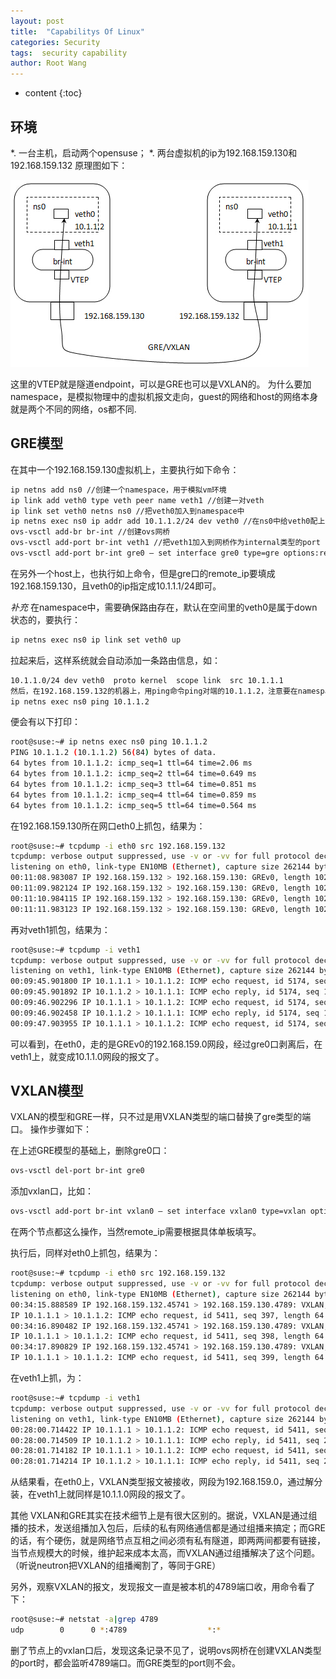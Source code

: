 ```yaml
---
layout: post
title:  "Capabilitys Of Linux"
categories: Security
tags:  security capability
author: Root Wang
---
```


* content
{:toc}

## 环境
*. 一台主机，启动两个opensuse；
*. 两台虚拟机的ip为192.168.159.130和192.168.159.132
原理图如下：

![](https://github.com/XGWang0/xgwang0.github.io/raw/master/_images/vxlan_gre_network.jpg)

这里的VTEP就是隧道endpoint，可以是GRE也可以是VXLAN的。
为什么要加namespace，是模拟物理中的虚拟机报文走向，guest的网络和host的网络本身就是两个不同的网络，os都不同.


## GRE模型
在其中一个192.168.159.130虚拟机上，主要执行如下命令：

```sh
ip netns add ns0 //创建一个namespace，用于模拟vm环境
ip link add veth0 type veth peer name veth1 //创建一对veth
ip link set veth0 netns ns0 //把veth0加入到namespace中
ip netns exec ns0 ip addr add 10.1.1.2/24 dev veth0 //在ns0中给veth0配上IP
ovs-vsctl add-br br-int //创建ovs网桥
ovs-vsctl add-port br-int veth1 //把veth1加入到网桥作为internal类型的port
ovs-vsctl add-port br-int gre0 – set interface gre0 type=gre options:remote_ip=192.168.159.132 //给ovs网桥添加gre类型的port，并指定远端ip
```

在另外一个host上，也执行如上命令，但是gre口的remote_ip要填成192.168.159.130，且veth0的ip指定成10.1.1.1/24即可。

*补充*
在namespace中，需要确保路由存在，默认在空间里的veth0是属于down状态的，要执行：

```sh
ip netns exec ns0 ip link set veth0 up
```

拉起来后，这样系统就会自动添加一条路由信息，如：

```sh
10.1.1.0/24 dev veth0  proto kernel  scope link  src 10.1.1.1 
然后，在192.168.159.132的机器上，用ping命令ping对端的10.1.1.2，注意要在namespace下ping，如
ip netns exec ns0 ping 10.1.1.2
```

便会有以下打印：

```sh
root@suse:~# ip netns exec ns0 ping 10.1.1.2
PING 10.1.1.2 (10.1.1.2) 56(84) bytes of data.
64 bytes from 10.1.1.2: icmp_seq=1 ttl=64 time=2.06 ms
64 bytes from 10.1.1.2: icmp_seq=2 ttl=64 time=0.649 ms
64 bytes from 10.1.1.2: icmp_seq=3 ttl=64 time=0.851 ms
64 bytes from 10.1.1.2: icmp_seq=4 ttl=64 time=0.859 ms
64 bytes from 10.1.1.2: icmp_seq=5 ttl=64 time=0.564 ms
```

在192.168.159.130所在网口eth0上抓包，结果为：

```sh
root@suse:~# tcpdump -i eth0 src 192.168.159.132
tcpdump: verbose output suppressed, use -v or -vv for full protocol decode
listening on eth0, link-type EN10MB (Ethernet), capture size 262144 bytes
00:11:08.983087 IP 192.168.159.132 > 192.168.159.130: GREv0, length 102: IP 10.1.1.1 > 10.1.1.2: ICMP echo request, id 5174, seq 100, length 64
00:11:09.982124 IP 192.168.159.132 > 192.168.159.130: GREv0, length 102: IP 10.1.1.1 > 10.1.1.2: ICMP echo request, id 5174, seq 101, length 64
00:11:10.984115 IP 192.168.159.132 > 192.168.159.130: GREv0, length 102: IP 10.1.1.1 > 10.1.1.2: ICMP echo request, id 5174, seq 102, length 64
00:11:11.983123 IP 192.168.159.132 > 192.168.159.130: GREv0, length 102: IP 10.1.1.1 > 10.1.1.2: ICMP echo request, id 5174, seq 103, length 64
```

再对veth1抓包，结果为：

```sh
root@suse:~# tcpdump -i veth1
tcpdump: verbose output suppressed, use -v or -vv for full protocol decode
listening on veth1, link-type EN10MB (Ethernet), capture size 262144 bytes
00:09:45.901800 IP 10.1.1.1 > 10.1.1.2: ICMP echo request, id 5174, seq 17, length 64
00:09:45.901892 IP 10.1.1.2 > 10.1.1.1: ICMP echo reply, id 5174, seq 17, length 64
00:09:46.902296 IP 10.1.1.1 > 10.1.1.2: ICMP echo request, id 5174, seq 18, length 64
00:09:46.902458 IP 10.1.1.2 > 10.1.1.1: ICMP echo reply, id 5174, seq 18, length 64
00:09:47.903955 IP 10.1.1.1 > 10.1.1.2: ICMP echo request, id 5174, seq 19, length 64
```

可以看到，在eth0，走的是GREv0的192.168.159.0网段，经过gre0口剥离后，在veth1上，就变成10.1.1.0网段的报文了。

## VXLAN模型
VXLAN的模型和GRE一样，只不过是用VXLAN类型的端口替换了gre类型的端口。
操作步骤如下：

在上述GRE模型的基础上，删除gre0口：

```sh
ovs-vsctl del-port br-int gre0
```

添加vxlan口，比如：

```sh
ovs-vsctl add-port br-int vxlan0 – set interface vxlan0 type=vxlan options:remote_ip=192.168.159.132
```

在两个节点都这么操作，当然remote_ip需要根据具体单板填写。

执行后，同样对eth0上抓包，结果为：

```sh
root@suse:~# tcpdump -i eth0 src 192.168.159.132
tcpdump: verbose output suppressed, use -v or -vv for full protocol decode
listening on eth0, link-type EN10MB (Ethernet), capture size 262144 bytes
00:34:15.888589 IP 192.168.159.132.45741 > 192.168.159.130.4789: VXLAN, flags [I] (0x08), vni 0
IP 10.1.1.1 > 10.1.1.2: ICMP echo request, id 5411, seq 397, length 64
00:34:16.890482 IP 192.168.159.132.45741 > 192.168.159.130.4789: VXLAN, flags [I] (0x08), vni 0
IP 10.1.1.1 > 10.1.1.2: ICMP echo request, id 5411, seq 398, length 64
00:34:17.890829 IP 192.168.159.132.45741 > 192.168.159.130.4789: VXLAN, flags [I] (0x08), vni 0
IP 10.1.1.1 > 10.1.1.2: ICMP echo request, id 5411, seq 399, length 64
```

在veth1上抓，为：

```sh
root@suse:~# tcpdump -i veth1
tcpdump: verbose output suppressed, use -v or -vv for full protocol decode
listening on veth1, link-type EN10MB (Ethernet), capture size 262144 bytes
00:28:00.714422 IP 10.1.1.1 > 10.1.1.2: ICMP echo request, id 5411, seq 22, length 64
00:28:00.714509 IP 10.1.1.2 > 10.1.1.1: ICMP echo reply, id 5411, seq 22, length 64
00:28:01.714182 IP 10.1.1.1 > 10.1.1.2: ICMP echo request, id 5411, seq 23, length 64
00:28:01.714214 IP 10.1.1.2 > 10.1.1.1: ICMP echo reply, id 5411, seq 23, length 64
```

从结果看，在eth0上，VXLAN类型报文被接收，网段为192.168.159.0，通过解分装，在veth1上就同样是10.1.1.0网段的报文了。

其他
VXLAN和GRE其实在技术细节上是有很大区别的。据说，VXLAN是通过组播的技术，发送组播加入包后，后续的私有网络通信都是通过组播来搞定；而GRE的话，有个硬伤，就是网络节点互相之间必须有私有隧道，即两两间都要有链接，当节点规模大的时候，维护起来成本太高，而VXLAN通过组播解决了这个问题。（听说neutron把VXLAN的组播阉割了，等同于GRE）

另外，观察VXLAN的报文，发现报文一直是被本机的4789端口收，用命令看了下：

```sh
root@suse:~# netstat -a|grep 4789
udp        0      0 *:4789                  *:*
```

删了节点上的vxlan口后，发现这条记录不见了，说明ovs网桥在创建VXLAN类型的port时，都会监听4789端口。而GRE类型的port则不会。
